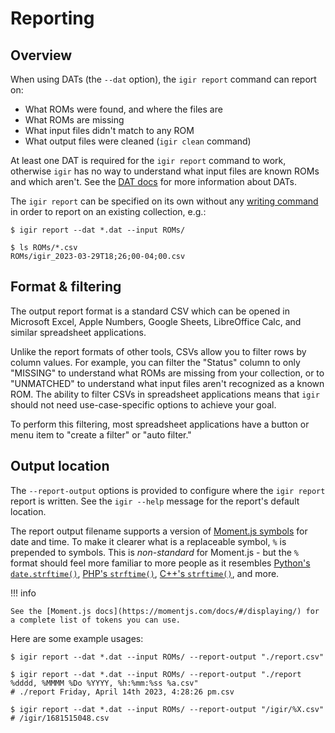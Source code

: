 # Reporting

## Overview

When using DATs (the `--dat` option), the `igir report` command can report on:

- What ROMs were found, and where the files are
- What ROMs are missing
- What input files didn't match to any ROM
- What output files were cleaned (`igir clean` command)

At least one DAT is required for the `igir report` command to work, otherwise `igir` has no way to understand what input files are known ROMs and which aren't. See the [DAT docs](dats.md) for more information about DATs.

The `igir report` can be specified on its own without any [writing command](commands.md) in order to report on an existing collection, e.g.:

```shell
$ igir report --dat *.dat --input ROMs/

$ ls ROMs/*.csv
ROMs/igir_2023-03-29T18;26;00-04;00.csv
```

## Format & filtering

The output report format is a standard CSV which can be opened in Microsoft Excel, Apple Numbers, Google Sheets, LibreOffice Calc, and similar spreadsheet applications.

Unlike the report formats of other tools, CSVs allow you to filter rows by column values. For example, you can filter the "Status" column to only "MISSING" to understand what ROMs are missing from your collection, or to "UNMATCHED" to understand what input files aren't recognized as a known ROM. The ability to filter CSVs in spreadsheet applications means that `igir` should not need use-case-specific options to achieve your goal.

To perform this filtering, most spreadsheet applications have a button or menu item to "create a filter" or "auto filter."

## Output location

The `--report-output` options is provided to configure where the `igir report` report is written. See the `igir --help` message for the report's default location.

The report output filename supports a version of [Moment.js symbols](https://momentjs.com/docs/#/displaying/) for date and time. To make it clearer what is a replaceable symbol, `%` is prepended to symbols. This is _non-standard_ for Moment.js - but the `%` format should feel more familiar to more people as it resembles [Python's `date.strftime()`](https://docs.python.org/3/library/datetime.html#datetime.date.strftime), [PHP's `strftime()`](https://www.php.net/manual/en/function.strftime.php), [C++'s `strftime()`](https://cplusplus.com/reference/ctime/strftime/), and more.

!!! info

    See the [Moment.js docs](https://momentjs.com/docs/#/displaying/) for a complete list of tokens you can use.

Here are some example usages:

```shell
$ igir report --dat *.dat --input ROMs/ --report-output "./report.csv"

$ igir report --dat *.dat --input ROMs/ --report-output "./report %dddd, %MMMM %Do %YYYY, %h:%mm:%ss %a.csv"
# ./report Friday, April 14th 2023, 4:28:26 pm.csv

$ igir report --dat *.dat --input ROMs/ --report-output "/igir/%X.csv"
# /igir/1681515048.csv
```
